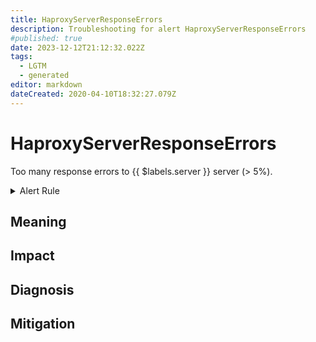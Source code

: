 ```yaml
---
title: HaproxyServerResponseErrors
description: Troubleshooting for alert HaproxyServerResponseErrors
#published: true
date: 2023-12-12T21:12:32.022Z
tags: 
  - LGTM
  - generated
editor: markdown
dateCreated: 2020-04-10T18:32:27.079Z
---
```


# HaproxyServerResponseErrors

Too many response errors to {{ $labels.server }} server (> 5%).

<details>
  <summary>Alert Rule</summary>

{{% rule "haproxy/haproxy-exporter-v1.yml" "HaproxyServerResponseErrors" %}}

{{% comment %}}

```yaml
alert: HaproxyServerResponseErrors
expr: sum by (server) (rate(haproxy_server_response_errors_total[1m]) * 100) / sum by (server) (rate(haproxy_server_http_responses_total[1m])) > 5
for: 1m
labels:
    severity: critical
annotations:
    summary: HAProxy server response errors (instance {{ $labels.instance }})
    description: |-
        Too many response errors to {{ $labels.server }} server (> 5%).
          VALUE = {{ $value }}
          LABELS = {{ $labels }}
    runbook: https://github.com/srerun/prometheus-alerts/blob/main/content/runbooks/haproxy-exporter-v1/HaproxyServerResponseErrors.md

```

{{% /comment %}}

</details>


## Meaning
[//]: # "Short paragraph that explains what the alert means"


## Impact
[//]: # "What could / will happen if the alert is not addressed"



## Diagnosis
[//]: # "Steps to take to identify the cause of the problem"



## Mitigation
[//]: # "The steps necessary to resolve the alert"

